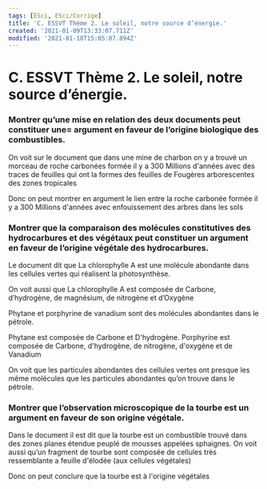 ```yaml
---
tags: [ESci, ESci/Corrige]
title: 'C. ESSVT Thème 2. Le soleil, notre source d’énergie.'
created: '2021-01-09T13:33:07.711Z'
modified: '2021-01-18T15:05:07.894Z'
---
```


# C. ESSVT Thème 2. Le soleil, notre source d’énergie.

### Montrer qu’une mise en relation des deux documents peut constituer une= argument en faveur de l’origine biologique des combustibles.

On voit sur le document que dans une mine de charbon on y a trouvé un morceau de roche carbonées formée il y a 300 Millions d'années avec des traces de feuilles qui ont la formes des feuilles de Fougères arborescentes des zones tropicales

Donc on peut montrer en argument le lien entre la roche carbonée formée il y a 300 Millions d'années avec enfouissement des arbres dans les sols

### Montrer que la comparaison des molécules constitutives des hydrocarbures et des végétaux peut constituer un argument en faveur de l’origine végétale des hydrocarbures.

Le document dit que La chlorophylle A est une molécule abondante dans les cellules vertes qui réalisent la photosynthèse.

On voit aussi que La chlorophylle A est composée de Carbone, d’hydrogène, de magnésium, de nitrogène et d’Oxygène

Phytane et porphyrine de vanadium sont des molécules abondantes dans le pétrole.

Phytane est composée de Carbone et D'hydrogène.
Porphyrine est composée de Carbone, d'hydrogène, de nitrogène, d'oxygène et de Vanadium

On voit que les particules abondantes des cellules vertes ont presque les même molécules que les particules abondantes qu’on trouve dans le pétrole.

### Montrer que l’observation microscopique de la tourbe est un argument en faveur de son origine végétale.

Dans le document il est dit que la tourbe est un combustible trouvé dans des zones planes étendue peuplé de mousses appelées sphaignes.
On voit aussi qu’un fragment de tourbe sont composée de cellules très ressemblante a feuille d'élodée (aux cellules végétales)

Donc on peut conclure que la tourbe est à l'origine végétales


